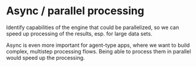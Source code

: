# Async / parallel processing

Identify capabilities of the engine that could be parallelized, so we can speed up processing
of the results, esp. for large data sets.

Async is even more important for agent-type apps, where we want to build complex, multistep
processing flows. Being able to process them in parallel would speed up the processing.

